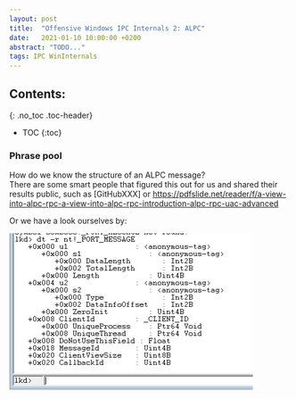 ```yaml
---
layout: post
title:  "Offensive Windows IPC Internals 2: ALPC"
date:   2021-01-10 10:00:00 +0200
abstract: "TODO..."
tags: IPC WinInternals
---
```


## Contents:
{: .no_toc .toc-header}
* TOC
{:toc}

### Phrase pool

How do we know the structure of an ALPC message?<br>
There are some smart people that figured this out for us and shared their results public, such as [GitHubXXX]
or https://pdfslide.net/reader/f/a-view-into-alpc-rpc-a-view-into-alpc-rpc-introduction-alpc-rpc-uac-advanced

Or we have a look ourselves by:

![ALPC Message Structure](/public/img/2021-01-17-Offensive-Windows-IPC-2-ALPC/ALPC_MessageStruct.png)